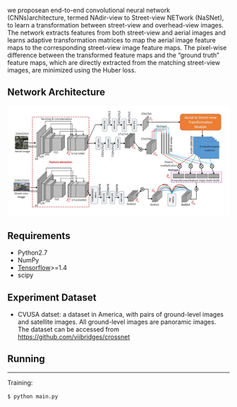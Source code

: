 we proposean end-to-end convolutional neural network (CNNs)architecture, termed NAdir-view to Street-view NETwork (NaSNet), to learn a transformation between street-view
 and overhead-view images. The network extracts features from both street-view and aerial images and learns adaptive transformation matrices to map the aerial image feature
 maps to the corresponding street-view image feature maps. The pixel-wise difference between the transformed feature maps and the “ground truth” feature maps, which are directly
 extracted from the matching street-view images, are minimized using the Huber loss.

## Network Architecture
![NaSNat](image/network.jpg)

## Requirements
- Python2.7
- NumPy
- [Tensorflow](https://github.com/tensorflow/tensorflow)>=1.4
- scipy

## Experiment Dataset

- CVUSA datset: a dataset in America, with pairs of ground-level images and satellite images. All ground-level images are panoramic images.  
	The dataset can be accessed from https://github.com/viibridges/crossnet

## Running
------------
Training:
```bash
$ python main.py
```
